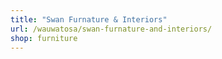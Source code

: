```yaml
---
title: "Swan Furnature & Interiors"
url: /wauwatosa/swan-furnature-and-interiors/
shop: furniture
---
```

